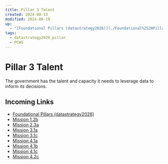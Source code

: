 ```yaml
---
title: Pillar 3 Talent
created: 2024-08-13
modified: 2024-08-19
up:
  - "[Foundational Pillars (datastrategy2026)](./Foundational%2520Pillars%2520(datastrategy2026).md#)"
tags:
  - datastrategy2026_pillar
  - PCWG
---
```

# Pillar 3 Talent

The government has the talent and capacity it needs to leverage data to inform its decisions.
## Incoming Links
- [Foundational Pillars (datastrategy2026)](./Foundational%2520Pillars%2520(datastrategy2026).md.md#)
- [Mission 1.2b](./Mission%201.2b.md)
- [Mission 2.3a](./Mission%202.3a.md)
- [Mission 3.1a](./Mission%203.1a.md)
- [Mission 3.1c](./Mission%203.1c.md)
- [Mission 4.1a](./Mission%204.1a.md)
- [Mission 4.1b](./Mission%204.1b.md)
- [Mission 4.1c](./Mission%204.1c.md)
- [Mission 4.2c](./Mission%204.2c.md)
